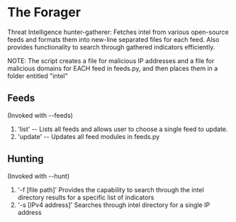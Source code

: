 The Forager
============

Threat Intelligence hunter-gatherer: Fetches intel from various open-source feeds and formats them into new-line separated files for each feed. Also provides functionality to search through gathered indicators efficiently.
 
NOTE:
The script creates a file for malicious IP addresses and a file for malicious domains for EACH feed in feeds.py, and then places them in a folder entitled "intel" 


Feeds
--------

(Invoked with --feeds)

1. 'list' -- Lists all feeds and allows user to choose a single feed to update. 
2. 'update' -- Updates all feed modules in feeds.py

Hunting 
---------

(Invoked with --hunt)

1. '-f [file path]' Provides the capability to search through the intel directory results for a specific list of indicators
2. '-s [IPv4 address]' Searches through intel directory for a single IP address
